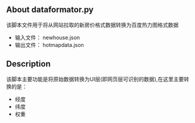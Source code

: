 ## About dataformator.py

 该脚本文件用于将从网站拉取的新房价格式数据转换为百度热力图格式数据

* 输入文件： newhouse.json
* 输出文件： hotmapdata.json

## Description

该脚本主要功能是将原始数据转换为UI层(即网页层可识别的数据),在这里主要转换的是：
* 经度
* 纬度
* 权重

